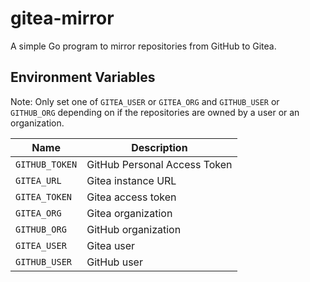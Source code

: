 # gitea-mirror

A simple Go program to mirror repositories from GitHub to Gitea.

## Environment Variables

Note: Only set one of `GITEA_USER` or `GITEA_ORG` and `GITHUB_USER` or `GITHUB_ORG` depending on if the repositories are owned by a user or an organization.

|      Name      |         Description          |
| -------------- | ---------------------------- |
| `GITHUB_TOKEN` | GitHub Personal Access Token |
| `GITEA_URL`    | Gitea instance URL           |
| `GITEA_TOKEN`  | Gitea access token           |
| `GITEA_ORG`    | Gitea organization           |
| `GITHUB_ORG`   | GitHub organization          |
| `GITEA_USER`   | Gitea user                   |
| `GITHUB_USER`  | GitHub user                  |
